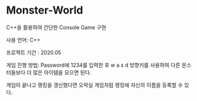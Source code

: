 # Monster-World
C++을 활용하여 간단한 Console Game 구현

사용 언어: C++

프로젝트 기간 : 2020.05

게임 진행 방법: Password에 1234를 입력한 후 w a s d 방향키를 사용하여 다른 몬스터들보다 더 많은 아이템을 모으면 된다.

게임이 끝나고 랭킹을 갱신했다면 오락실 게임처럼 랭킹에 자신의 이름을 등록할 수 있다.

